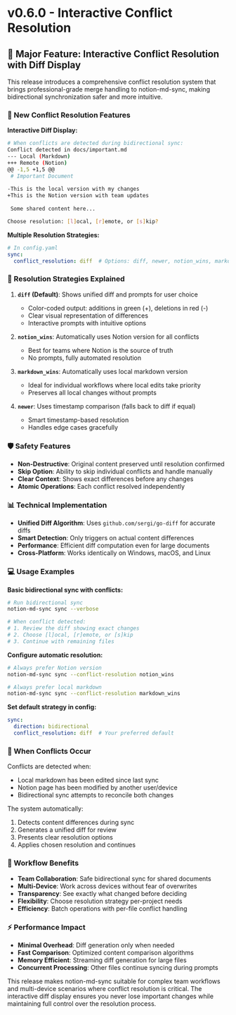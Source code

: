 # v0.6.0 - Interactive Conflict Resolution

## 🎯 Major Feature: Interactive Conflict Resolution with Diff Display

This release introduces a comprehensive conflict resolution system that brings professional-grade merge handling to notion-md-sync, making bidirectional synchronization safer and more intuitive.

### 🔄 New Conflict Resolution Features

**Interactive Diff Display:**
```bash
# When conflicts are detected during bidirectional sync:
Conflict detected in docs/important.md
--- Local (Markdown)
+++ Remote (Notion)
@@ -1,5 +1,5 @@
 # Important Document
 
-This is the local version with my changes
+This is the Notion version with team updates
 
 Some shared content here...

Choose resolution: [l]ocal, [r]emote, or [s]kip? 
```

**Multiple Resolution Strategies:**
```yaml
# In config.yaml
sync:
  conflict_resolution: diff  # Options: diff, newer, notion_wins, markdown_wins
```

### 🎨 Resolution Strategies Explained

1. **`diff` (Default)**: Shows unified diff and prompts for user choice
   - Color-coded output: additions in green (+), deletions in red (-)
   - Clear visual representation of differences
   - Interactive prompts with intuitive options

2. **`notion_wins`**: Automatically uses Notion version for all conflicts
   - Best for teams where Notion is the source of truth
   - No prompts, fully automated resolution

3. **`markdown_wins`**: Automatically uses local markdown version
   - Ideal for individual workflows where local edits take priority
   - Preserves all local changes without prompts

4. **`newer`**: Uses timestamp comparison (falls back to diff if equal)
   - Smart timestamp-based resolution
   - Handles edge cases gracefully

### 🛡️ Safety Features

- **Non-Destructive**: Original content preserved until resolution confirmed
- **Skip Option**: Ability to skip individual conflicts and handle manually
- **Clear Context**: Shows exact differences before any changes
- **Atomic Operations**: Each conflict resolved independently

### 📊 Technical Implementation

- **Unified Diff Algorithm**: Uses `github.com/sergi/go-diff` for accurate diffs
- **Smart Detection**: Only triggers on actual content differences
- **Performance**: Efficient diff computation even for large documents
- **Cross-Platform**: Works identically on Windows, macOS, and Linux

### 💻 Usage Examples

**Basic bidirectional sync with conflicts:**
```bash
# Run bidirectional sync
notion-md-sync sync --verbose

# When conflict detected:
# 1. Review the diff showing exact changes
# 2. Choose [l]ocal, [r]emote, or [s]kip
# 3. Continue with remaining files
```

**Configure automatic resolution:**
```bash
# Always prefer Notion version
notion-md-sync sync --conflict-resolution notion_wins

# Always prefer local markdown
notion-md-sync sync --conflict-resolution markdown_wins
```

**Set default strategy in config:**
```yaml
sync:
  direction: bidirectional
  conflict_resolution: diff  # Your preferred default
```

### 🎯 When Conflicts Occur

Conflicts are detected when:
- Local markdown has been edited since last sync
- Notion page has been modified by another user/device
- Bidirectional sync attempts to reconcile both changes

The system automatically:
1. Detects content differences during sync
2. Generates a unified diff for review
3. Presents clear resolution options
4. Applies chosen resolution and continues

### 🚀 Workflow Benefits

- **Team Collaboration**: Safe bidirectional sync for shared documents
- **Multi-Device**: Work across devices without fear of overwrites
- **Transparency**: See exactly what changed before deciding
- **Flexibility**: Choose resolution strategy per-project needs
- **Efficiency**: Batch operations with per-file conflict handling

### ⚡ Performance Impact

- **Minimal Overhead**: Diff generation only when needed
- **Fast Comparison**: Optimized content comparison algorithms
- **Memory Efficient**: Streaming diff generation for large files
- **Concurrent Processing**: Other files continue syncing during prompts

This release makes notion-md-sync suitable for complex team workflows and multi-device scenarios where conflict resolution is critical. The interactive diff display ensures you never lose important changes while maintaining full control over the resolution process.